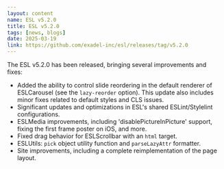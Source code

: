 ```yaml
---
layout: content
name: ESL v5.2.0
title: ESL v5.2.0
tags: [news, blogs]
date: 2025-03-19
link: https://github.com/exadel-inc/esl/releases/tag/v5.2.0
---
```


The ESL v5.2.0 has been released, bringing several improvements and fixes:

- Added the ability to control slide reordering in the default renderer of ESLCarousel (see the `lazy-reorder` option). 
  This update also includes minor fixes related to default styles and CLS issues.
- Significant updates and optimizations in ESL's shared ESLint/Stylelint configurations.
- ESLMedia improvements, including 'disablePictureInPicture' support, fixing the first frame poster on iOS, and more.
- Fixed drag behavior for ESLScrollbar with an `html` target.
- ESLUtils: `pick` object utility function and `parseLazyAttr` formatter.
- Site improvements, including a complete reimplementation of the page layout.
